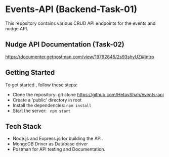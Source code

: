 # Events-API (Backend-Task-01) 

This repository contains various CRUD API endpoints for the events and nudge API.

## Nudge API Documentation (Task-02)
https://documenter.getpostman.com/view/19792845/2s93shyUZi#intro



## Getting Started

To get started , follow these steps:
- Clone the repository: git clone https://github.com/HetavShah/events-api 
- Create a 'public' directory in root 
- Install the dependencies: `npm install`
- Start the server: ` npm start`

## Tech Stack

- Node.js and Express.js for building the API.
- MongoDB Driver as Database driver
- Postman for API testing and Documentation.